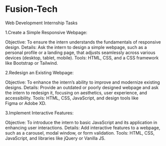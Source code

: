 # Fusion-Tech
Web Development Internship Tasks

1.Create a Simple Responsive Webpage:

Objective: To ensure the intern understands the fundamentals of responsive design.
Details: Ask the intern to design a simple webpage, such as a personal profile or a landing page, that adjusts seamlessly across various devices (desktop, tablet, mobile).
Tools: HTML, CSS, and a CSS framework like Bootstrap or Tailwind.

2.Redesign an Existing Webpage:

Objective: To enhance the intern’s ability to improve and modernize existing designs.
Details: Provide an outdated or poorly designed webpage and ask the intern to redesign it, focusing on aesthetics, user experience, and accessibility.
Tools: HTML, CSS, JavaScript, and design tools like Figma or Adobe XD.

3.Implement Interactive Features:

Objective: To introduce the intern to basic JavaScript and its application in enhancing user interactions.
Details: Add interactive features to a webpage, such as a carousel, modal window, or form validation.
Tools: HTML, CSS, JavaScript, and libraries like jQuery or Vanilla JS.
